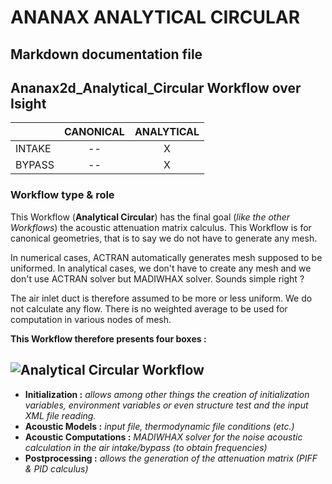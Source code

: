 # ANANAX ANALYTICAL CIRCULAR
## Markdown documentation file
## Ananax2d_Analytical_Circular Workflow over Isight

| | CANONICAL | ANALYTICAL |
|-----------|:-----------:|:-----------:|
|INTAKE | -- | X |
|BYPASS | -- | X |

### Workflow type & role

This Workflow (__Analytical Circular__) has the final goal (*like the other Workflows*) the acoustic attenuation matrix calculus.
This Workflow is for canonical geometries, that is to say we do not have to generate any mesh. 

In numerical cases, ACTRAN automatically generates mesh supposed to be uniformed. In analytical cases, we don't have to create any mesh and we don't use ACTRAN solver but MADIWHAX solver. Sounds simple right ?

The air inlet duct is therefore assumed to be more or less uniform. We do not calculate any flow. There is no weighted average to be used for computation in various nodes of mesh.

__This Workflow therefore presents four boxes :__

![Analytical Circular Workflow](https://user-images.githubusercontent.com/45098441/86543241-107ff700-bf1d-11ea-8b44-2653949889d9.JPG)
----------------------------


- __Initialization :__ *allows among other things the creation of initialization variables, environment variables or even structure test and the input XML file reading.*
- __Acoustic Models :__ *input file, thermodynamic file conditions (etc.)*
- __Acoustic Computations :__ *MADIWHAX solver for the noise acoustic calculation in the air intake/bypass (to obtain frequencies)*
- __Postprocessing :__ *allows the generation of the attenuation matrix (PIFF & PID calculus)*
